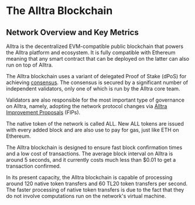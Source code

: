 # The Alltra Blockchain

## Network Overview and Key Metrics

Alltra is the decentralized EVM-compatible public blockchain that powers the Alltra platform and ecosystem. It is fully compatible with Ethereum meaning that any smart contract that can be deployed on the latter can also run on top of Alltra.

The Alltra blockchain uses a variant of delegated Proof of Stake (dPoS) for achieving [consensus](https://docs.alltra.global/general/fuse-network-blockchain/fuse-consensus). The consensus is secured by a significant number of independent validators, only one of which is run by the Alltra core team.

Validators are also responsible for the most important type of governance on Alltra, namely, adopting the network protocol changes via [Alltra Improvement Proposals](https://docs.alltra.global/general/fips) (FIPs). 

The native token of the network is called ALL. New ALL tokens are issued with every added block and are also use to pay for gas, just like ETH on Ethereum. 

The Alltra blockchain is designed to ensure fast block confirmation times and a low cost of transactions. The average block interval on Alltra is around 5 seconds, and it currently costs much less than $0.01 to get a transaction confirmed.

In its present capacity, the Alltra blockchain is capable of processing around 120 native token transfers and 60 TL20 token transfers per second. The faster processing of native token transfers is due to the fact that they do not involve computations run on the network's virtual machine. 

